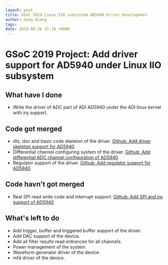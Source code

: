 ```yaml
---
layout: post
title: GSoC 2019 Linux IIO subsystem AD5940 Driver Development
author: Song Qiang
tags:
date: 2019-08-26 15:19 +0800
---
```


# GSoC 2019 Project: Add driver support for AD5940 under Linux IIO subsystem

## What have I done

* Write the driver of ADC part of ADI AD5940 under the ADI linux kernel with irq support.

## Code got merged

* dts, doc and basic code skeleton of the driver. [Github: Add driver skeleton support for AD5940](https://github.com/analogdevicesinc/linux/pull/427)
* Differential channel configuring system of the driver. [Github: Add differential ADC channel configuration of AD5940](https://github.com/analogdevicesinc/linux/pull/438/commits/0b1fb3affd74bed6b6143b3b46f8d46ad4c158ec)
* Regulator support of the driver. [Github: Add regulator support for AD5940](https://github.com/analogdevicesinc/linux/pull/438/commits/ffd2ef4676efb53405d0a4825b879554b8d82b6d)

## Code havn't got merged

* Real SPI read write code and interrupt support. [Github: Add SPI and irq support of AD5940](https://github.com/analogdevicesinc/linux/pull/515/commits/ab94a2b42b9109cbf6ecec5629fb99847281df33)

## What's left to do

* Add trigger, buffer and triggered buffer support of the driver.
* Add DAC support of the device.
* Add all filter results read entrances for all channels.
* Power management of the system.
* Waveform generator driver of the device.
* mfd driver of the device.